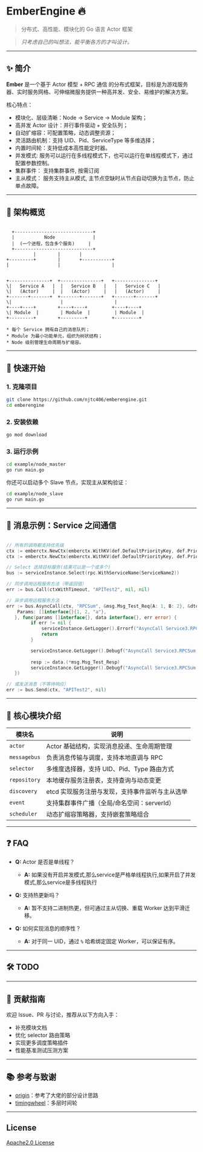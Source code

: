 # EmberEngine 🔥
> 分布式、高性能、模块化的 Go 语言 Actor 框架

> *只考虑自己的叫想法，能平衡各方的才叫设计。*

---

## ✨ 简介

**Ember** 是一个基于 Actor 模型 + RPC 通信 的分布式框架，目标是为游戏服务器、实时服务网格、可伸缩微服务提供一种高并发、安全、易维护的解决方案。

核心特点：

- 模块化、层级清晰：Node → Service → Module 架构；
- 高并发 Actor 设计：并行事件驱动 + 安全队列；
- 自动扩缩容：可配置策略，动态调整资源；
- 灵活路由机制：支持 UID、Pid、ServiceType 等多维选择；
- 内置时间轮：支持低成本高性能定时器。
- 并发模式: 服务可以运行在多线程模式下，也可以运行在单线程模式下，通过配置参数控制。
- 集群事件： 支持集群事件, 按需订阅
- 主从模式： 服务支持主从模式, 主节点空缺时从节点自动切换为主节点，防止单点故障。
---

## 🧠 架构概览

```

```
      +-----------------------------+
      |           Node              |
      |  (一个进程，包含多个服务)     |
      +-----------------------------+
              |        |       |
    +---------+        |       +-----------+
    |                  |                   |
```

+---------------+  +---------------+   +---------------+
\|   Service A   |  |   Service B   |   |   Service C   |
\|   (Actor)     |  |   (Actor)     |   |   (Actor)     |
+-------+-------+  +-------+-------+   +-------+-------+
\|                  |                   |
+----+----+        +----+----+         +----+----+
\| Module  |        | Module  |         | Module  |
+---------+        +---------+         +---------+

* 每个 Service 拥有自己的消息队列；
* Module 为最小功能单元，组织为树状结构；
* Node 级别管理生命周期与扩缩容。

````

---

## 🚀 快速开始

### 1. 克隆项目
```bash
git clone https://github.com/njtc406/emberengine.git
cd emberengine
````

### 2. 安装依赖

```bash
go mod download
```

### 3. 运行示例

```bash
cd example/node_master
go run main.go
```

你还可以启动多个 Slave 节点，实现主从架构验证：

```bash
cd example/node_slave
go run main.go
```

---

## 🔁 消息示例：Service 之间通信

```go

// 所有的调用都支持优先级
ctx := emberctx.NewCtx(emberctx.WithKV(def.DefaultPriorityKey, def.PrioritySysStr)) // 系统级（在执行完当前任务后，优先执行系统级任务）
ctx := emberctx.NewCtx(emberctx.WithKV(def.DefaultPriorityKey, def.PriorityUserStr)) // 用户级

// Select 选择目标服务(结果可以是一个或多个)
bus := serviceInstance.Select(rpc.WithServiceName(ServiceName2)) 

// 同步调用远程服务方法（带返回值）
err := bus.Call(ctxWithTimeout, "APITest2", nil, nil)

// 异步调用远程服务方法
err := bus.AsyncCall(ctx, "RPCSum", &msg.Msg_Test_Req{A: 1, B: 2}, &dto.AsyncCallParams{
    Params: []interface{}{1, 2, "a"},
   }, func(params []interface{}, data interface{}, err error) {
         if err != nil {
			 serviceInstance.GetLogger().Errorf("AsyncCall Service3.RPCSum response failed, err:%v", err)
			 return
         }

         serviceInstance.GetLogger().Debugf("AsyncCall Service3.RPCSum params:%+v", params)
         
         resp := data.(*msg.Msg_Test_Resp)
		 serviceInstance.GetLogger().Debugf("AsyncCall Service3.RPCSum out:%d", resp.Ret)
   })

// 或发送消息（不等待响应）
err := bus.Send(ctx, "APITest2", nil)
```

---

## 🧩 核心模块介绍

| 模块名          | 说明                          |
| ------------ |-----------------------------|
| `actor`      | Actor 基础结构，实现消息投递、生命周期管理    |
| `messagebus` | 负责消息传输与调度，支持本地直调与 RPC       |
| `selector`   | 多维度选择器，支持 UID、Pid、Type 路由方式 |
| `repository` | 本地缓存服务注册表，支持查询与动态变更         |
| `discovery`  | etcd 实现服务注册与发现，支持事件监听与主从选举  |
| `event`      | 支持集群事件广播（全局/命名空间：serverId）  |
| `scheduler`  | 动态扩缩容策略器，支持嵌套策略组合           |

---

## ❓ FAQ

* **Q:** Actor 是否是单线程？

   * **A:** 如果没有开启并发模式,那么service是严格单线程执行,如果开启了并发模式,那么service是多线程执行

* **Q:** 支持热更新吗？

   * **A:** 暂不支持二进制热更，但可通过主从切换、重载 Worker 达到平滑迁移。

* **Q:** 如何实现消息的顺序性？

   * **A:** 对于同一 UID，通过 `%` 哈希绑定固定 Worker，可以保证有序。

---

## 🛠 TODO


---

## 🤝 贡献指南

欢迎 Issue、PR 与讨论，推荐从以下方向入手：

* 补充模块文档
* 优化 selector 路由策略
* 实现更多调度策略插件
* 性能基准测试压测方案

---

## 📚 参考与致谢

* [origin](https://github.com/duanhf2012/origin)：参考了大佬的部分设计思路
* [timingwheel](https://github.com/RussellLuo/timingwheel)：多层时间轮

---

## License
[Apache2.0 License](LICENSE)
